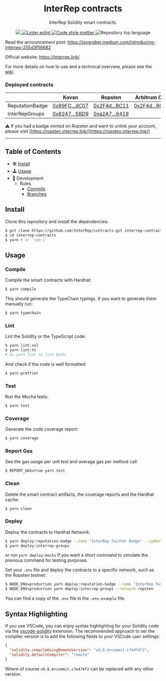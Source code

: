 <p align="center">
    <h1 align="center">
        InterRep contracts
    </h1>
    <p align="center">InterRep Solidity smart contracts.</p>
</p>

<p align="center">
    <a href="https://github.com/InterRep" target="_blank">
        <img src="https://img.shields.io/badge/project-InterRep-blue.svg?style=flat-square">
    </a>
    <a href="https://eslint.org/" target="_blank">
        <img alt="Linter eslint" src="https://img.shields.io/badge/linter-eslint-8080f2?style=flat-square&logo=eslint">
    </a>
    <a href="https://prettier.io/" target="_blank">
        <img alt="Code style prettier" src="https://img.shields.io/badge/code%20style-prettier-f8bc45?style=flat-square&logo=prettier">
    </a>
    <img alt="Repository top language" src="https://img.shields.io/github/languages/top/InterRep/contracts?style=flat-square">
</p>

Read the announcement post: https://jaygraber.medium.com/introducing-interrep-255d3f56682

Official website: https://interrep.link/

For more details on how to use and a technical overview, please see the [wiki](https://github.com/InterRep/contracts/wiki).

### Deployed contracts

|                  | Kovan   | Ropsten           | Arbitrum One    |
|------------------|-----|--------------|-----------------|
| ReputationBadge   |  [0x99FC...dC07](https://kovan.etherscan.io/address/0x99FCf805C468977e0F8Ceae21935268EEceadC07)  |  [0x2F4d...BC11](https://ropsten.etherscan.io/address/0x2F4d1333337b5C4C47Db5DB3A36eD547a549BC11)       | [0x2F4d...BC11](https://explorer.offchainlabs.com/address/0x2F4d1333337b5C4C47Db5DB3A36eD547a549BC11) |
| InterRepGroups   |  [0x8247...5BD9](https://kovan.etherscan.io/address/0x8247BC4382ecc6Eb240d9A4CD51E9Aa85Ef75BD9)   | [0xa2A7...6419](https://ropsten.etherscan.io/address/0xa2A7f256B4Ea653eef95965D09bbdBb4b4526419)       |  |

⚠️ If you had a badge minted on Ropsten and want to unlink your account, please visit [https://ropsten.interrep.link/](https://ropsten.interrep.link/)

---

## Table of Contents

-   🛠 [Install](#install)
-   🕹 [Usage](#usage)
-   🔬 Development
    -   Rules
        -   [Commits](https://github.com/cedoor/cedoor/tree/main/git#commits-rules)
        -   [Branches](https://github.com/cedoor/cedoor/tree/main/git#branch-rules)

## Install

Clone this repository and install the dependencies:

```bash
$ git clone https://github.com/InterRep/contracts.git interrep-contracts
$ cd interrep-contracts
$ yarn # or `npm i`
```

## Usage

### Compile

Compile the smart contracts with Hardhat:

```bash
$ yarn compile
```

This should generate the TypeChain typings. If you want to generate them manually run:

```bash
$ yarn typechain
```

### Lint

Lint the Solidity or the TypeScript code:

```bash
$ yarn lint:sol
$ yarn lint:ts
# or yarn lint to lint both.
```

And check if the code is well formatted:

```bash
$ yarn prettier
```

### Test

Run the Mocha tests:

```bash
$ yarn test
```

### Coverage

Generate the code coverage report:

```bash
$ yarn coverage
```

### Report Gas

See the gas usage per unit test and average gas per method call:

```bash
$ REPORT_GAS=true yarn test
```

### Clean

Delete the smart contract artifacts, the coverage reports and the Hardhat cache:

```bash
$ yarn clean
```

### Deploy

Deploy the contracts to Hardhat Network:

```bash
$ yarn deploy:reputation-badge --name "InterRep Twitter Badge" --symbol iTWITT
$ yarn deploy:interrep-groups
```

or run `yarn deploy:mocks` if you want a short command to simulate the previous command for testing purposes.

Set your `.env` file and deploy the contracts to a specific network, such as the Ropsten testnet:

```bash
$ NODE_ENV=production yarn deploy:reputation-badge --name "InterRep Twitter Badge" --symbol iTWITT --network ropsten
$ NODE_ENV=production yarn deploy:interrep-groups --network ropsten
```

You can find a copy of the `.env` file in the `.env.example` file.

## Syntax Highlighting

If you use VSCode, you can enjoy syntax highlighting for your Solidity code via the
[vscode-solidity](https://github.com/juanfranblanco/vscode-solidity) extension. The recommended approach to set the
compiler version is to add the following fields to your VSCode user settings:

```json
{
  "solidity.compileUsingRemoteVersion": "v0.8.4+commit.c7e474f2",
  "solidity.defaultCompiler": "remote"
}
```

Where of course `v0.8.4+commit.c7e474f2` can be replaced with any other version.
